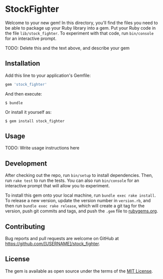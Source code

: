 # StockFighter

Welcome to your new gem! In this directory, you'll find the files you need to be able to package up your Ruby library into a gem. Put your Ruby code in the file `lib/stock_fighter`. To experiment with that code, run `bin/console` for an interactive prompt.

TODO: Delete this and the text above, and describe your gem

## Installation

Add this line to your application's Gemfile:

```ruby
gem 'stock_fighter'
```

And then execute:

    $ bundle

Or install it yourself as:

    $ gem install stock_fighter

## Usage

TODO: Write usage instructions here

## Development

After checking out the repo, run `bin/setup` to install dependencies. Then, run `rake test` to run the tests. You can also run `bin/console` for an interactive prompt that will allow you to experiment.

To install this gem onto your local machine, run `bundle exec rake install`. To release a new version, update the version number in `version.rb`, and then run `bundle exec rake release`, which will create a git tag for the version, push git commits and tags, and push the `.gem` file to [rubygems.org](https://rubygems.org).

## Contributing

Bug reports and pull requests are welcome on GitHub at https://github.com/[USERNAME]/stock_fighter.


## License

The gem is available as open source under the terms of the [MIT License](http://opensource.org/licenses/MIT).

